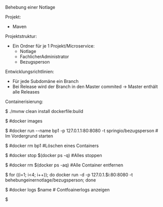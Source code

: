Behebung einer Notlage

Projekt:
- Maven

Projektstruktur:
- Ein Ordner für je 1 Projekt/Microservice:
	- Notlage
	- FachlicherAdministrator
	- Bezugsperson

Entwicklungsrichtlinien:
- Für jede Subdomäne ein Branch
- Bei Release wird der Branch in den Master commited -> Master enthält alle Releases

Containerisierung:

$ ./mvnw clean install dockerfile:build

$ #docker images

$ #docker run --name bp1 -p 127.0.1.1:80:8080 -t springio/bezugsperson # Im Vordergrund starten

$ #docker rm bp1 #Löschen eines Containers

$ #docker stop $(docker ps -q) #Alles stoppen

$ #docker rm $(docker ps -aq) #Alle Container entfernen

$ for ((i=1; i<4; i++)); do docker run -d -p 127.0.1.$i:80:8080 -t behebungeinernotlage/bezugsperson; done

$ #docker logs $name # Contfoainerlogs anzeigen

$

